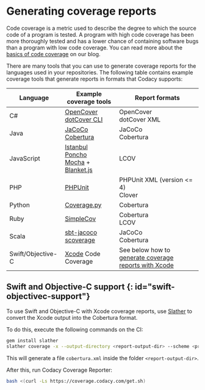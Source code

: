 # Generating coverage reports

Code coverage is a metric used to describe the degree to which the source code of a program is tested. A program with high code coverage has been more thoroughly tested and has a lower chance of containing software bugs than a program with low code coverage. You can read more about the [basics of code coverage](https://blog.codacy.com/a-guide-to-code-coverage-part-1-code-coverage-explained/) on our blog.   

There are many tools that you can use to generate coverage reports for the languages used in your repositories. The following table contains example coverage tools that generate reports in formats that Codacy supports:

| Language          | Example coverage tools                                                                                                                                                                        | Report formats                                                                     |
| ----------------- | --------------------------------------------------------------------------------------------------------------------------------------------------------------------------------------------- | ---------------------------------------------------------------------------------- |
| C#                | [OpenCover](https://github.com/OpenCover/opencover)<br/>[dotCover CLI](https://www.jetbrains.com/help/dotcover/Running_Coverage_Analysis_from_the_Command_LIne.html)                          | OpenCover<br/>dotCover XML                                                         |
| Java              | [JaCoCo](http://eclemma.org/jacoco/)<br/>[Cobertura](http://cobertura.github.io/cobertura/)                                                                                                   | JaCoCo<br/>Cobertura                                                               |
| JavaScript        | [Istanbul](https://github.com/gotwarlost/istanbul)<br/>[Poncho](https://github.com/deepsweet/poncho)<br/>[Mocha](http://mochajs.org/) + [Blanket.js](https://github.com/alex-seville/blanket) | LCOV                                                                               |
| PHP               | [PHPUnit](https://phpunit.readthedocs.io/en/9.3/code-coverage-analysis.html)                                                                                                                  | PHPUnit XML (version &lt;= 4)<br/>Clover                                           |
| Python            | [Coverage.py](https://coverage.readthedocs.io/en/coverage-5.0.3/)                                                                                                                             | Cobertura                                                                          |
| Ruby              | [SimpleCov](https://github.com/colszowka/simplecov)                                                                                                                                           | Cobertura<br/>LCOV                                                                 |
| Scala             | [sbt-jacoco](https://www.scala-sbt.org/sbt-jacoco/)<br/>[scoverage](http://scoverage.org/)                                                                                                    | JaCoCo<br/>Cobertura                                                               |
| Swift/Objective-C | [Xcode](https://developer.apple.com/library/archive/documentation/DeveloperTools/Conceptual/testing_with_xcode/chapters/07-code_coverage.html) Code Coverage                                  | See below how to [generate coverage reports with Xcode](#swift-objectivec-support) |

## Swift and Objective-C support {: id="swift-objectivec-support"}

To use Swift and Objective-C with Xcode coverage reports, use [Slather](https://github.com/SlatherOrg/slather) to convert the Xcode output into the Cobertura format.

To do this, execute the following commands on the CI:

```bash
gem install slather
slather coverage -x --output-directory <report-output-dir> --scheme <project-name> <project-name>.xcodeproj
```

This will generate a file `cobertura.xml` inside the folder `<report-output-dir>`.

After this, run Codacy Coverage Reporter:

```bash
bash <(curl -Ls https://coverage.codacy.com/get.sh)
```
